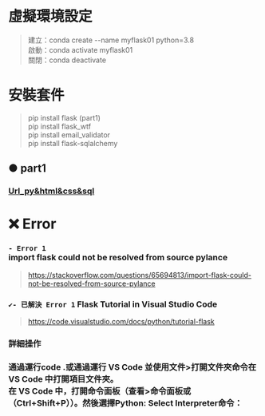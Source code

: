 

# 虛擬環境設定
> 建立：conda create --name myflask01 python=3.8 <br>
> 啟動：conda activate myflask01 <br>
> 關閉：conda deactivate

# 安裝套件
> pip install flask (part1)<br>
> pip install flask_wtf <br>
> pip install email_validator <br>
> pip install flask-sqlalchemy <br>

## ● part1
### [Url_py&html&css&sql]()

# ❌ Error
### `- Error 1` <br> import flask could not be resolved from source pylance
> https://stackoverflow.com/questions/65694813/import-flask-could-not-be-resolved-from-source-pylance
### `✔️- 已解決 Error 1` Flask Tutorial in Visual Studio Code 
> https://code.visualstudio.com/docs/python/tutorial-flask
### 詳細操作
### 通過運行code .或通過運行 VS Code 並使用文件>打開文件夾命令在 VS Code 中打開項目文件夾。<br>在 VS Code 中，打開命令面板（查看>命令面板或（Ctrl+Shift+P））。然後選擇Python: Select Interpreter命令：



